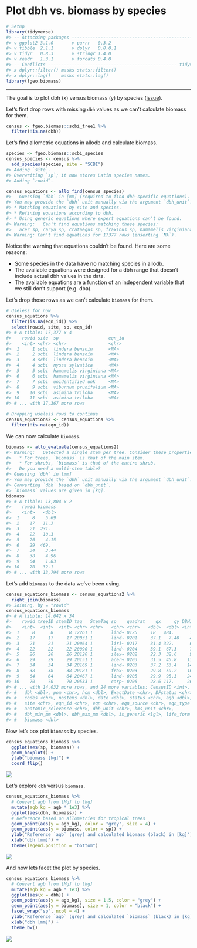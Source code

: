 Plot dbh vs. biomass by species
================

``` r
# Setup
library(tidyverse)
#> -- Attaching packages ---------------------------------------------- tidyverse 1.2.1 --
#> v ggplot2 3.1.0       v purrr   0.3.2  
#> v tibble  2.1.1       v dplyr   0.8.0.1
#> v tidyr   0.8.3       v stringr 1.4.0  
#> v readr   1.3.1       v forcats 0.4.0
#> -- Conflicts ------------------------------------------------- tidyverse_conflicts() --
#> x dplyr::filter() masks stats::filter()
#> x dplyr::lag()    masks stats::lag()
library(fgeo.biomass)
```

-----

The goal is to plot dbh (x) versus biomass (y) by species
([issue](https://github.com/forestgeo/allodb/issues/73)).

Let’s first drop rows with missing `dbh` values as we can’t calculate
biomass for them.

``` r
census <- fgeo.biomass::scbi_tree1 %>% 
  filter(!is.na(dbh))
```

Let’s find allometric equations in allodb and calculate biomass.

``` r
species <- fgeo.biomass::scbi_species
census_species <- census %>% 
  add_species(species, site = "SCBI")
#> Adding `site`.
#> Overwriting `sp`; it now stores Latin species names.
#> Adding `rowid`.

census_equations <- allo_find(census_species)
#>   Guessing `dbh` in [mm] (required to find dbh-specific equations).
#> You may provide the `dbh` unit manually via the argument `dbh_unit`.
#> * Matching equations by site and species.
#> * Refining equations according to dbh.
#> * Using generic equations where expert equations can't be found.
#> Warning:   Can't find equations matching these species:
#>   acer sp, carya sp, crataegus sp, fraxinus sp, hamamelis virginiana, juniperus virginiana, lonicera maackii, quercus prinus, quercus sp, rosa multiflora, rubus allegheniensis, rubus pensilvanicus, rubus phoenicolasius, ulmus sp, unidentified unk, viburnum prunifolium, viburnum recognitum
#> Warning: Can't find equations for 17377 rows (inserting `NA`).
```

Notice the warning that equations couldn’t be found. Here are some
reasons:

  - Some species in the data have no matching species in allodb.
  - The available equations were designed for a dbh range that doesn’t
    include actual dbh values in the data.
  - The available equations are a function of an independent variable
    that we still don’t support (e.g. dba).

Let’s drop those rows as we can’t calculate `biomass` for them.

``` r
# Useless for now
census_equations %>% 
  filter(is.na(eqn_id)) %>% 
  select(rowid, site, sp, eqn_id)
#> # A tibble: 17,377 x 4
#>    rowid site  sp                   eqn_id
#>    <int> <chr> <chr>                <chr> 
#>  1     1 scbi  lindera benzoin      <NA>  
#>  2     2 scbi  lindera benzoin      <NA>  
#>  3     3 scbi  lindera benzoin      <NA>  
#>  4     4 scbi  nyssa sylvatica      <NA>  
#>  5     5 scbi  hamamelis virginiana <NA>  
#>  6     6 scbi  hamamelis virginiana <NA>  
#>  7     7 scbi  unidentified unk     <NA>  
#>  8     9 scbi  viburnum prunifolium <NA>  
#>  9    10 scbi  asimina triloba      <NA>  
#> 10    11 scbi  asimina triloba      <NA>  
#> # ... with 17,367 more rows

# Dropping useless rows to continue
census_equations2 <- census_equations %>% 
  filter(!is.na(eqn_id))
```

We can now calculate `biomass`.

``` r
biomass <- allo_evaluate(census_equations2)
#> Warning:   Detected a single stem per tree. Consider these properties of the result:
#>   * For trees, `biomass` is that of the main stem.
#>   * For shrubs, `biomass` is that of the entire shrub.
#>   Do you need a multi-stem table?
#> Guessing `dbh` in [mm]
#> You may provide the `dbh` unit manually via the argument `dbh_unit`.
#> Converting `dbh` based on `dbh_unit`.
#> `biomass` values are given in [kg].
biomass
#> # A tibble: 13,804 x 2
#>    rowid biomass
#>    <int>   <dbl>
#>  1     8    5.69
#>  2    17   11.3 
#>  3    21  231.  
#>  4    22   10.3 
#>  5    26    4.15
#>  6    29  469.  
#>  7    34    3.44
#>  8    38    4.96
#>  9    64    1.83
#> 10    70   32.1 
#> # ... with 13,794 more rows
```

Let’s add `biomass` to the data we’ve been using.

``` r
census_equations_biomass <- census_equations2 %>%
  right_join(biomass)
#> Joining, by = "rowid"
census_equations_biomass
#> # A tibble: 14,042 x 34
#>    rowid treeID stemID tag   StemTag sp    quadrat    gx     gy DBHID
#>    <int>  <int>  <int> <chr> <chr>   <chr> <chr>   <dbl>  <dbl> <int>
#>  1     8      8      8 12261 1       lind~ 0125     18   484.      17
#>  2    17     17     17 20031 1       lind~ 0201     37.1   7.40    40
#>  3    21     21     21 20064 1       liri~ 0217     31.4 322.      69
#>  4    22     22     22 20090 1       lind~ 0204     39.1  67.3     70
#>  5    26     26     26 20120 1       ilex~ 0202     22.3  32.6     96
#>  6    29     29     29 20151 1       acer~ 0203     31.5  45.8    130
#>  7    34     34     34 20169 1       lind~ 0203     37.2  53.4    149
#>  8    38     38     38 20181 1       frax~ 0203     29.8  59.2    169
#>  9    64     64     64 20467 1       lind~ 0205     29.9  95.3    244
#> 10    70     70     70 20533 1       carp~ 0206     28.6 117.     266
#> # ... with 14,032 more rows, and 24 more variables: CensusID <int>,
#> #   dbh <dbl>, pom <chr>, hom <dbl>, ExactDate <chr>, DFstatus <chr>,
#> #   codes <chr>, nostems <dbl>, date <dbl>, status <chr>, agb <dbl>,
#> #   site <chr>, eqn_id <chr>, eqn <chr>, eqn_source <chr>, eqn_type <chr>,
#> #   anatomic_relevance <chr>, dbh_unit <chr>, bms_unit <chr>,
#> #   dbh_min_mm <dbl>, dbh_max_mm <dbl>, is_generic <lgl>, life_form <chr>,
#> #   biomass <dbl>
```

Now let’s box plot `biomass` by species.

``` r
census_equations_biomass %>% 
  ggplot(aes(sp, biomass)) +
  geom_boxplot() +
  ylab("biomass [kg]") +
  coord_flip()
```

![](dbh-vs-biomass_files/figure-gfm/unnamed-chunk-8-1.png)<!-- -->

Let’s explore `dbh` versus `biomass`.

``` r
census_equations_biomass %>% 
  # Convert agb from [Mg] to [kg]
  mutate(agb_kg = agb * 1e3) %>% 
  ggplot(aes(dbh, biomass)) + 
  # Reference based on allometries for tropical trees
  geom_point(aes(y = agb_kg), color = "grey", size = 4) +
  geom_point(aes(y = biomass, color = sp)) +
  ylab("Reference `agb` (grey) and calculated biomass (black) in [kg]") +
  xlab("dbh [mm]") +
  theme(legend.position = "bottom")
```

![](dbh-vs-biomass_files/figure-gfm/unnamed-chunk-9-1.png)<!-- -->

And now lets facet the plot by species.

``` r
census_equations_biomass %>% 
  # Convert agb from [Mg] to [kg]
  mutate(agb_kg = agb * 1e3) %>% 
  ggplot(aes(x = dbh)) +
  geom_point(aes(y = agb_kg), size = 1.5, color = "grey") +
  geom_point(aes(y = biomass), size = 1, color = "black") +
  facet_wrap("sp", ncol = 4) +
  ylab("Reference `agb` (grey) and calculated `biomass` (black) in [kg]") +
  xlab("dbh [mm]") +
  theme_bw()
```

![](dbh-vs-biomass_files/figure-gfm/unnamed-chunk-10-1.png)<!-- -->
